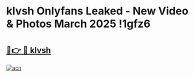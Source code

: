 # klvsh Onlyfans Leaked - New Video & Photos March 2025 !1gfz6

# <h2><a href="https://92i39i.iuczelnia.edu.pl?title=klvsh&ref=1gfz6">🔗👉 🔴 klvsh</a></h2>

[![acn](https://github.com/user-attachments/assets/0f9c940e-d8b0-45ae-aac7-cd30a18b3e1c)](https://92i39i.iuczelnia.edu.pl?title=klvsh&ref=1gfz6)

